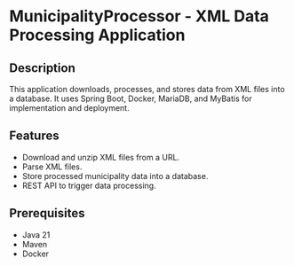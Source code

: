 # MunicipalityProcessor - XML Data Processing Application

## Description
This application downloads, processes, and stores data from XML files into a database. It uses Spring Boot, Docker, MariaDB, and MyBatis for implementation and deployment.

## Features
- Download and unzip XML files from a URL.
- Parse XML files.
- Store processed municipality data into a database.
- REST API to trigger data processing.

## Prerequisites
- Java 21
- Maven
- Docker
